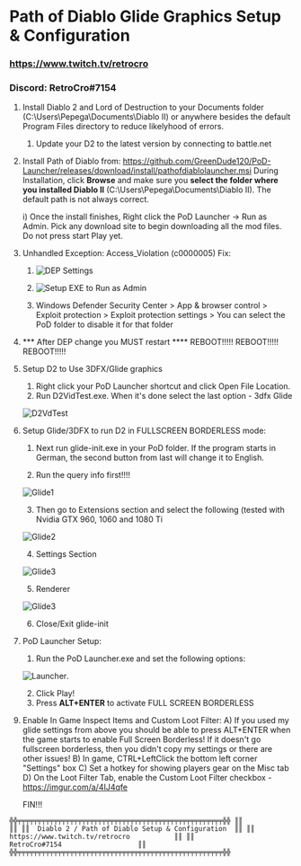 # Path of Diablo Glide Graphics Setup & Configuration

### https://www.twitch.tv/retrocro
### Discord: RetroCro#7154

1. Install Diablo 2 and Lord of Destruction to your Documents folder (C:\Users\Pepega\Documents\Diablo II) or anywhere besides the default Program Files directory to reduce likelyhood of errors.
   1. Update your D2 to the latest version by connecting to battle.net

1. Install Path of Diablo from: https://github.com/GreenDude120/PoD-Launcher/releases/download/install/pathofdiablolauncher.msi
   During Installation, click **Browse** and make sure you **select the folder where you installed Diablo II** (C:\Users\Pepega\Documents\Diablo II). The default path is not always correct.

   i) Once the install finishes, Right click the PoD Launcher -> Run as Admin. Pick any download site to begin downloading all the mod files. Do not press start Play yet.

1. Unhandled Exception: Access_Violation (c0000005) Fix:
   1. ![DEP Settings](https://cdn.discordapp.com/attachments/712065519968190574/712068121208291428/D2-PoD-DEP.png)

   2. ![Setup EXE to Run as Admin](https://cdn.discordapp.com/attachments/715078576243736877/715079868261597194/image0.jpg)

   3. Windows Defender Security Center > App & browser control > Exploit protection > Exploit protection settings > You can select the PoD folder to disable it for that folder

1. *** After DEP change you MUST restart ****
REBOOT!!!!!
REBOOT!!!!!
REBOOT!!!!!

1. Setup D2 to Use 3DFX/Glide graphics
   1. Right click your PoD Launcher shortcut and click Open File Location. 
   2. Run D2VidTest.exe. When it's done select the last option - 3dfx Glide
   
   ![D2VdTest](https://cdn.discordapp.com/attachments/715613340675866625/715617619683835924/image.png)

1. Setup Glide/3DFX to run D2 in FULLSCREEN BORDERLESS mode:
   1. Next run glide-init.exe in your PoD folder. If the program starts in German, the second button from last will change it to English.

   2. Run the query info first!!!!
   
   ![Glide1](https://cdn.discordapp.com/attachments/724495792257237012/724499351983882260/Guide1.png)

   3. Then go to Extensions section and select the following (tested with Nvidia GTX 960, 1060 and 1080 Ti
   
   ![Glide2](https://cdn.discordapp.com/attachments/724495792257237012/724499467302076476/Guide2.png)

   4. Settings Section
   
   ![Glide3](https://cdn.discordapp.com/attachments/724495792257237012/724499527259914260/Guide3.png)

   5. Renderer
   
   ![Glide3](https://cdn.discordapp.com/attachments/724495792257237012/724499573279555594/Guide4.png)

   6. Close/Exit glide-init

1. PoD Launcher Setup:
   1. Run the PoD Launcher.exe and set the following options: 
   
   ![Launcher](https://cdn.discordapp.com/attachments/775529238014066688/817790457433292840/unknown.png). 
   
   2. Click Play!
   3. Press **ALT+ENTER** to activate FULL SCREEN BORDERLESS
   
9) Enable In Game Inspect Items and Custom Loot Filter:
   A) If you used my glide settings from above you should be able to press ALT+ENTER  when the game starts to enable Full Screen Borderless! 
      If it doesn't go fullscreen borderless, then you didn't copy my settings or there are other issues!
   B) In game, CTRL+LeftClick the bottom left corner "Settings" box
   C) Set a hotkey for showing players gear on the Misc tab 
   D) On the Loot Filter Tab, enable the Custom Loot Filter checkbox - https://imgur.com/a/4IJ4qfe

   FIN!!!
   
`╬╬╤╤╤╤╤╤╤╤╤╤╤╤╤╤╤╤╤╤╤╤╤╤╤╤╤╤╤╤╤╤╤╤╤╤╤╤╤╤╤╤╤╤╤╤╤╤╤╤╤╤╤╬╬
║║                                                   ║║
║║  Diablo 2 / Path of Diablo Setup & Configuration  ║║
║║          https://www.twitch.tv/retrocro           ║║
║║                   RetroCro#7154                   ║║
╬╬╤╤╤╤╤╤╤╤╤╤╤╤╤╤╤╤╤╤╤╤╤╤╤╤╤╤╤╤╤╤╤╤╤╤╤╤╤╤╤╤╤╤╤╤╤╤╤╤╤╤╤╬╬`
